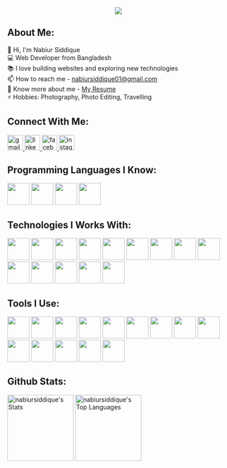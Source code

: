 <div align="center">
  <img src="https://i.ibb.co.com/C7tPm4R/Github-Banner.jpg"  />
</div>

<h2 align="left">About Me:</h2>
<p align="left">
👋 Hi, I'm Nabiur Siddique<br> 
💻 Web Developer from Bangladesh<br>
📚 I love building websites and exploring new technologies<br>
📫 How to reach me - <a href="mailto:nabiursiddique01@gmail.com">nabiursiddique01@gmail.com</a><br>
📄 Know more about me - <a href="https://drive.google.com/file/d/1UTAgoUQTFUL47HoQQCQ3-muiOnpQctpx/view">My Resume</a><br>
⚡ Hobbies: Photography, Photo Editing, Travelling
</p>

<h2 align="left">Connect With Me:</h2>

<div align="left">
  <a href="mailto:nabiursiddique01@gmail.com">
  <img src="https://img.shields.io/static/v1?message=Gmail&logo=gmail&label=&color=D14836&logoColor=white&labelColor=&style=for-the-badge" height="35" alt="gmail logo" />
  </a>

  <a href="https://www.linkedin.com/in/nabiursiddique/" target="_blank">
    <img src="https://img.shields.io/static/v1?message=LinkedIn&logo=linkedin&label=&color=0077B5&logoColor=white&labelColor=&style=for-the-badge" height="35" alt="linkedin logo"  />
  </a>

  <a href="https://www.facebook.com/nabiursiddique">
    <img src="https://img.shields.io/static/v1?message=Facebook&logo=facebook&label=&color=1877F2&logoColor=white&labelColor=&style=for-the-badge" height="35" alt="facebook logo"  />
  </a>

  <a href="https://www.instagram.com/nabiursiddique/" target="_blank">
    <img src="https://img.shields.io/static/v1?message=Instagram&logo=instagram&label=&color=E4405F&logoColor=white&labelColor=&style=for-the-badge" height="35" alt="instagram logo"  />
  </a>
</div>

<h2 align="left">Programming Languages I Know:</h2>
<div align="left">
  <img src="https://skillicons.dev/icons?i=c" height="50" width="50"/>

  <img src="https://skillicons.dev/icons?i=cpp" height="50" width="50"/>

  <img src="https://skillicons.dev/icons?i=js" height="50" width="50"/>

  <img src="https://skillicons.dev/icons?i=ts" height="50" width="50"/>
</div>

<h2 align="left">Technologies I Works With:</h2>
<div align="left">
  <img src="https://skillicons.dev/icons?i=html" height="50" width="50"/>

  <img src="https://skillicons.dev/icons?i=css" height="50" width="50"/>

  <img src="https://skillicons.dev/icons?i=react" height="50" width="50"/>

  <img src="https://skillicons.dev/icons?i=nextjs" height="50" width="50"/>

  <img src="https://skillicons.dev/icons?i=redux" height="50" width="50"/>

  <img src="https://skillicons.dev/icons?i=mongodb" height="50" width="50"/>

  <img src="https://github.com/user-attachments/assets/a3e40bf1-82d5-4907-b3bd-10d2eb4b00f5" height="50" width="50"/>

  <img src="https://skillicons.dev/icons?i=nodejs" height="50" width="50"/>

  <img src="https://skillicons.dev/icons?i=express" height="50" width="50"/>

  <img src="https://skillicons.dev/icons?i=tailwindcss" height="50" width="50"/>

  <img src="https://skillicons.dev/icons?i=bootstrap" height="50" width="50"/>

  <img src="https://user-images.githubusercontent.com/25181517/190887795-99cb0921-e57f-430b-a111-e165deedaa36.png" height="50" width="50"/>

  <img src="https://github.com/user-attachments/assets/e4bd419a-2a4a-459a-ba9a-d3324e693c4d" height="50" width="50"/>

  <img src="https://github.com/user-attachments/assets/9027732b-de8c-4c4b-a065-235e15e33e5e" height="50" width="50"/>

</div>

###

<h2 align="left">Tools I Use:</h2>
<div align="left">
  <img src="https://skillicons.dev/icons?i=git" height="50" width="50"/>

  <img src="https://skillicons.dev/icons?i=github" height="50" width="50"/>

  <img src="https://skillicons.dev/icons?i=vscode" height="50" width="50"/>

  <img src="https://skillicons.dev/icons?i=sublime" height="50" width="50"/>
  
  <img src="https://skillicons.dev/icons?i=postman" height="50" width="50"/>

  <img src="https://skillicons.dev/icons?i=firebase" height="50" width="50"/>

  <img src="https://skillicons.dev/icons?i=figma" height="50" width="50"/>

   <img src="https://skillicons.dev/icons?i=ps" height="50" width="50"/>

  <img src="https://skillicons.dev/icons?i=ai" height="50" width="50"/>

  <img src="https://github-production-user-asset-6210df.s3.amazonaws.com/136815194/253220886-02494c7c-de6a-43a6-9293-6369696842ed.png" height="50" width="50"/>

   <img src="https://skillicons.dev/icons?i=notion" height="50" width="50"/>

  <img src="https://skillicons.dev/icons?i=npm" height="50" width="50"/>

  <img src="https://skillicons.dev/icons?i=yarn" height="50" width="50"/>

  <img src="https://skillicons.dev/icons?i=bun" height="50" width="50"/>
</div>

###

<h2 align="left">Github Stats:</h2>
<div>
  <img src="https://github-readme-stats.vercel.app/api?username=nabiursiddique&theme=vue-dark&show_icons=true&hide_border=true&count_private=true" alt="nabiursiddique's Stats" height="150" />
  <img src="https://github-readme-stats.vercel.app/api/top-langs/?username=nabiursiddique&theme=vue-dark&show_icons=true&hide_border=true&layout=compact" alt="nabiursiddique's Top Languages" height="150" />
</div>
